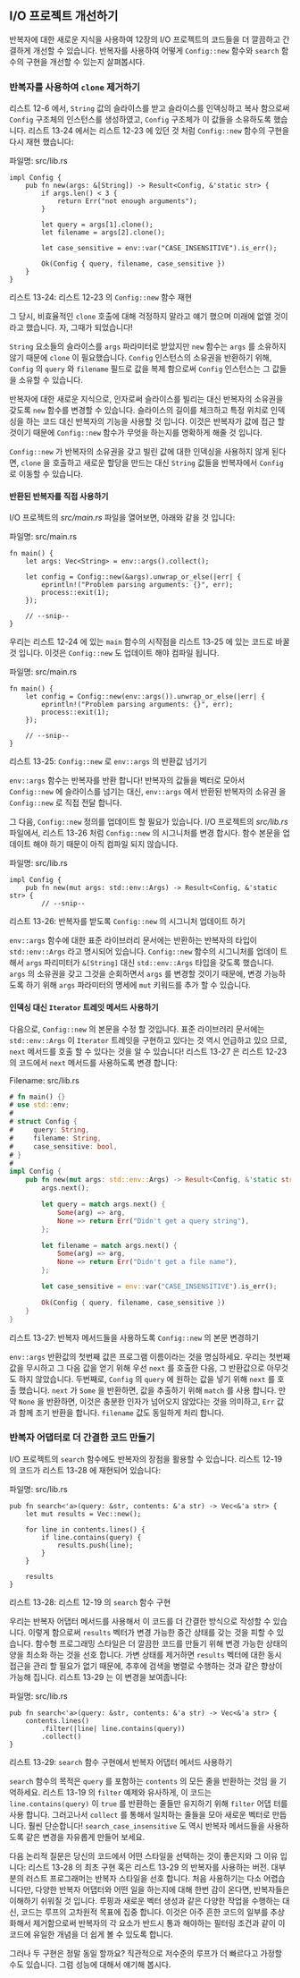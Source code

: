 ## I/O 프로젝트 개선하기

반복자에 대한 새로운 지식을 사용하여 12장의 I/O 프로젝트의 코드들을 더 깔끔하고
간결하게 개선할 수 있습니다. 반복자를 사용하여 어떻게 `Config::new` 함수와
`search` 함수의 구현을 개선할 수 있는지 살펴봅시다.


### 반복자를 사용하여 `clone` 제거하기

리스트 12-6 에서, `String` 값의 슬라이스를 받고 슬라이스를 인덱싱하고 복사
함으로써 `Config` 구조체의 인스턴스를 생성하였고, `Config` 구조체가 이 값들을
소유하도록 했습니다. 리스트 13-24 에서는 리스트 12-23 에 있던 것 처럼
`Config::new` 함수의 구현을 다시 재현 했습니다:

<span class="filename">파일명: src/lib.rs</span>

```rust,ignore
impl Config {
    pub fn new(args: &[String]) -> Result<Config, &'static str> {
        if args.len() < 3 {
            return Err("not enough arguments");
        }

        let query = args[1].clone();
        let filename = args[2].clone();

        let case_sensitive = env::var("CASE_INSENSITIVE").is_err();

        Ok(Config { query, filename, case_sensitive })
    }
}
```

<span class="caption">리스트 13-24: 리스트 12-23 의 `Config::new` 함수 재현
</span>

그 당시, 비효율적인 `clone` 호출에 대해 걱정하지 말라고 얘기 했으며 미래에
없앨 것이라고 했습니다. 자, 그때가 되었습니다!

`String` 요소들의 슬라이스를 `args` 파라미터로 받았지만 `new` 함수는 `args` 를
소유하지 않기 때문에 `clone` 이 필요했습니다. `Config` 인스턴스의 소유권을
반환하기 위해, `Config` 의 `query` 와 `filename` 필드로 값을 복제 함으로써
`Config` 인스턴스는 그 값들을 소유할 수 있습니다.

반복자에 대한 새로운 지식으로, 인자로써 슬라이스를 빌리는 대신 반복자의 소유권을
갖도록 `new` 함수를 변경할 수 있습니다. 슬라이스의 길이를 체크하고 특정 위치로
인덱싱을 하는 코드 대신 반복자의 기능을 사용할 것 입니다. 이것은 반복자가 값에
접근 할 것이기 때문에 `Config::new` 함수가 무엇을 하는지를 명확하게 해줄 것
입니다.

`Config::new` 가 반복자의 소유권을 갖고 빌린 값에 대한 인덱싱을 사용하지 않게
된다면, `clone` 을 호출하고 새로운 할당을 만드는 대신 `String` 값들을 반복자에서
`Config` 로 이동할 수 있습니다.


#### 반환된 반복자를 직접 사용하기

I/O 프로젝트의 *src/main.rs* 파일을 열어보면, 아래와 같을 것 입니다:

<span class="filename">파일명: src/main.rs</span>

```rust,ignore
fn main() {
    let args: Vec<String> = env::args().collect();

    let config = Config::new(&args).unwrap_or_else(|err| {
        eprintln!("Problem parsing arguments: {}", err);
        process::exit(1);
    });

    // --snip--
}
```

우리는 리스트 12-24 에 있는 `main` 함수의 시작점을 리스트 13-25 에 있는 코드로
바꿀 것 입니다. 이것은 `Config::new` 도 업데이트 해야 컴파일 됩니다. 

<span class="filename">파일명: src/main.rs</span>

```rust,ignore
fn main() {
    let config = Config::new(env::args()).unwrap_or_else(|err| {
        eprintln!("Problem parsing arguments: {}", err);
        process::exit(1);
    });

    // --snip--
}
```

<span class="caption">리스트 13-25: `Config::new` 로 `env::args` 의 반환값
넘기기</span>

`env::args` 함수는 반복자를 반환 합니다! 반복자의 값들을 벡터로 모아서
`Config::new` 에 슬라이스를 넘기는 대신, `env::args` 에서 반환된 반복자의 소유권
을 `Config::new` 로 직접 전달 합니다.

그 다음, `Config::new` 정의를 업데이트 할 필요가 있습니다. I/O 프로젝트의
*src/lib.rs* 파일에서, 리스트 13-26 처럼 `Config::new` 의 시그니처를 변경
합시다. 함수 본문을 업데이트 해야 하기 때문이 아직 컴파일 되지 않습니다.

<span class="filename">파일명: src/lib.rs</span>

```rust,ignore
impl Config {
    pub fn new(mut args: std::env::Args) -> Result<Config, &'static str> {
        // --snip--
```

<span class="caption">리스트 13-26: 반복자를 받도록 `Config::new` 의 시그니처
업데이트 하기</span>

`env::args` 함수에 대한 표준 라이브러리 문서에는 반환하는 반복자의 타입이
`std::env::Args` 라고 명시되어 있습니다. `Config::new` 함수의 시그니처를 업데이
트 해서 `args` 파리미터가 `&[String]` 대신 `std::env::Args` 타입을 갖도록
했습니다. `args` 의 소유권을 갖고 그것을 순회하면서 `args` 를 변경할 것이기
때문에, 변경 가능하도록 하기 위해 `args` 파라미터의 명세에 `mut` 키워드를 추가
할 수 있습니다.

#### 인덱싱 대신 `Iterator` 트레잇 메서드 사용하기

다음으로, `Config::new` 의 본문을 수정 할 것입니다. 표준 라이브러리 문서에는
`std::env::Args` 이 `Iterator` 트레잇을 구현하고 있다는 것 역시 언급하고 있으
므로, `next` 메서드를 호출 할 수 있다는 것을 알 수 있습니다! 리스트 13-27 은
리스트 12-23 의 코드에서 `next` 메서드를 사용하도록 변경 합니다:

<span class="filename">Filename: src/lib.rs</span>

```rust
# fn main() {}
# use std::env;
#
# struct Config {
#     query: String,
#     filename: String,
#     case_sensitive: bool,
# }
#
impl Config {
    pub fn new(mut args: std::env::Args) -> Result<Config, &'static str> {
        args.next();

        let query = match args.next() {
            Some(arg) => arg,
            None => return Err("Didn't get a query string"),
        };

        let filename = match args.next() {
            Some(arg) => arg,
            None => return Err("Didn't get a file name"),
        };

        let case_sensitive = env::var("CASE_INSENSITIVE").is_err();

        Ok(Config { query, filename, case_sensitive })
    }
}
```

<span class="caption">리스트 13-27: 반복자 메서드들을 사용하도록 `Config::new`
의 본문 변경하기</span>

`env::args` 반환값의 첫번째 값은 프로그램 이름이라는 것을 명심하세요.
우리는 첫번째 값을 무시하고 그 다음 값을 얻기 위해 우선 `next` 를 호출한
다음, 그 반환값으로 아무것도 하지 않았습니다. 두번째로, `Config` 의 `query` 에
원하는 값을 넣기 위해 `next` 를 호출 했습니다. `next` 가 `Some` 을 반환하면,
값을 추출하기 위해 `match` 를 사용 합니다. 만약 `None` 을 반환하면, 이것은
충분한 인자가 넘어오지 않았다는 것을 의미하고, `Err` 값과 함께 조기 반환을
합니다. `filename` 값도 동일하게 처리 합니다.

### 반복자 어댑터로 더 간결한 코드 만들기

I/O 프로젝트의 `search` 함수에도 반복자의 장점을 활용할 수 있습니다.
리스트 12-19 의 코드가 리스트 13-28 에 재현되어 있습니다:

<span class="filename">파일명: src/lib.rs</span>

```rust,ignore
pub fn search<'a>(query: &str, contents: &'a str) -> Vec<&'a str> {
    let mut results = Vec::new();

    for line in contents.lines() {
        if line.contains(query) {
            results.push(line);
        }
    }

    results
}
```

<span class="caption">리스트 13-28: 리스트 12-19 의 `search` 함수 구현</span>

우리는 반복자 어댑터 메서드를 사용해서 이 코드를 더 간결한 방식으로 작성할 수
있습니다. 이렇게 함으로써 `results` 벡터가 변경 가능한 중간 상태를 갖는 것을
피할 수 있습니다. 함수형 프로그래밍 스타일은 더 깔끔한 코드를 만들기 위해
변경 가능한 상태의 양을 최소화 하는 것을 선호 합니다. 가변 상태를 제거하면
`results` 벡터에 대한 동시 접근을 관리 할 필요가 없기 때문에, 추후에 검색을
병렬로 수행하는 것과 같은 향상이 가능해 집니다. 리스트 13-29 는 이 변경을
보여줍니다:

<span class="filename">파일명: src/lib.rs</span>

```rust,ignore
pub fn search<'a>(query: &str, contents: &'a str) -> Vec<&'a str> {
    contents.lines()
        .filter(|line| line.contains(query))
        .collect()
}
```

<span class="caption">리스트 13-29: `search` 함수 구현에서 반복자 어댑터 메서드
사용하기</span>

`search` 함수의 목적은 `query` 를 포함하는 `contents` 의 모든 줄을 반환하는 것임
을 기억하세요. 리스트 13-19 의 `filter` 예제와 유사하게, 이 코드는
`line.contains(query)` 이 `true` 를 반환하는 줄들만 유지하기 위해 `filter` 어댑
터를 사용 합니다. 그러고나서 `collect` 를 통해서 일치하는 줄들을 모아 새로운
벡터로 만듭니다. 훨씬 단순합니다! `search_case_insensitive` 도 역시 반복자
메서드들을 사용하도록 같은 변경을 자유롭게 만들어 보세요.

다음 논리적 질문은 당신의 코드에서 어떤 스타일을 선택하는 것이 좋은지와 그 이유
입니다: 리스트 13-28 의 최초 구현 혹은 리스트 13-29 의 반복자를 사용하는 버전.
대부분의 러스트 프로그래머는 반복자 스타일을 선호 합니다. 처음 사용하기는
다소 어렵습니다만, 다양한 반복자 어댑터와 어떤 일을 하는지에 대해 한번 감이
온다면, 반복자들은 이해하기 쉬워질 것 입니다. 루핑과 새로운 벡터 생성과 같은
다양한 작업을 수행하는 대신, 코드는 루프의 고차원적 목표에 집중 합니다.
이것은 아주 흔한 코드의 일부를 추상화해서 제거함으로써 반복자의 각 요소가 반드시
통과 해야하는 필터링 조건과 같이 이 코드에 유일한 개념을 더 쉽게 볼 수 있도록
합니다.

그러나 두 구현은 정말 동일 할까요? 직관적으로 저수준의 루프가 더 빠르다고 가정할
수도 있습니다. 그럼 성능에 대해서 얘기해 봅시다.
